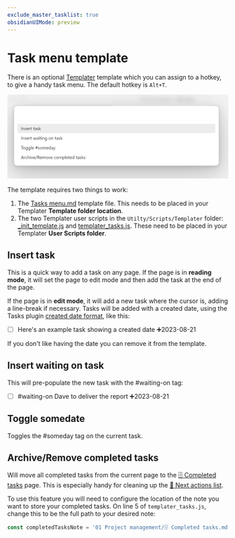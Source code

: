 ```yaml
---
exclude_master_tasklist: true
obsidianUIMode: preview
---
```

# Task menu template

There is an optional [Templater](https://github.com/SilentVoid13/Templater) template which you can assign to a hotkey, to give a handy task menu. The default hotkey is `Alt+T`.

![](attachments/Pasted%20image%2020230821132802.png)

The template requires two things to work:

1. The [Tasks menu.md](../Utility/Templates/Tasks%20menu.md) template file. This needs to be placed in your Templater **Template folder location**.
2. The two Templater user scripts in the `Utilty/Scripts/Templater` folder: [_init_template.js](https://github.com/alangrainger/obsidian-gtd/blob/main/Utility/Scripts/Templater/_init_template.js) and [templater_tasks.js](https://github.com/alangrainger/obsidian-gtd/blob/main/Utility/Scripts/Templater/templater_tasks.js). These need to be placed in your Templater **User Scripts folder**.

## Insert task

This is a quick way to add a task on any page. If the page is in **reading mode**, it will set the page to edit mode and then add the task at the end of the page.

If the page is in **edit mode**, it will add a new task where the cursor is, adding a line-break if necessary. Tasks will be added with a created date, using the Tasks plugin [created date format](https://publish.obsidian.md/tasks/Getting+Started/Dates#Created+date), like this:

- [ ] Here's an example task showing a created date ➕2023-08-21

If you don't like having the date you can remove it from the template.

## Insert waiting on task

This will pre-populate the new task with the #waiting-on tag:

- [ ] #waiting-on Dave to deliver the report ➕2023-08-21

## Toggle somedate

Toggles the #someday tag on the current task.

## Archive/Remove completed tasks

Will move all completed tasks from the current page to the [🗄️ Completed tasks](../01%20Project%20Management/🗄️%20Completed%20tasks.md) page. This is especially handy for cleaning up the [📝 Next actions list](../01%20Project%20Management/📝%20Next%20actions%20list.md).

To use this feature you will need to configure the location of the note you want to store your completed tasks. On line 5 of `templater_tasks.js`, change this to be the full path to your desired note:

```javascript
const completedTasksNote = '01 Project management/🗄️ Completed tasks.md'
```
